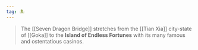 ```yaml
---
tag: 🏝️
---
```

> The [[Seven Dragon Bridge]] stretches from the [[Tian Xia]] city-state of [[Goka]] to the **Island of Endless Fortunes** with its many famous and ostentatious casinos.








